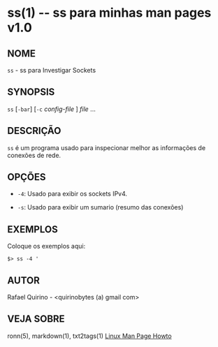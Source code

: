 ss(1) -- ss para minhas man pages v1.0
===============================================

NOME
----

`ss` - ss para Investigar Sockets

SYNOPSIS
--------

`ss` [`-bar`] [`-c` *config-file* ] *file* ...

DESCRIÇÃO
---------

`ss` é um programa usado para inspecionar melhor as informações de conexões de rede.

OPÇÕES
------

* `-4`:
  Usado para exibir os sockets IPv4.

* `-s`:
  Usado para exibir um sumario (resumo das conexões)

EXEMPLOS
--------

Coloque os exemplos aqui:

   `$> ss -4 '`

AUTOR
-----

Rafael Quirino - <quirinobytes (a) gmail com>

VEJA SOBRE
----------

ronn(5), markdown(1), txt2tags(1) [Linux Man Page Howto](
http://www.schweikhardt.net/man_page_howto.html)
